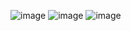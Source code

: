 ![image](https://github.com/user-attachments/assets/af674d4c-b22e-4021-9a17-afc3b2e91d7d)
![image](https://github.com/user-attachments/assets/604f6af2-924a-4af9-a95b-d92ee7d7fcc5)
![image](https://github.com/user-attachments/assets/bf783618-3682-458a-91f9-cfe7d34f5cbd)
